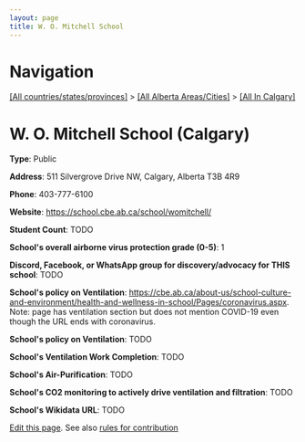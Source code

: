 ```yaml
---
layout: page
title: W. O. Mitchell School
---
```

# Navigation

[[All countries/states/provinces]](../../..) > [[All Alberta Areas/Cities]](../..) > [[All In Calgary]](..)

# W. O. Mitchell School (Calgary)

**Type**: Public

**Address**: 511 Silvergrove Drive NW, Calgary, Alberta T3B 4R9

**Phone**: 403-777-6100

**Website**: <https://school.cbe.ab.ca/school/womitchell/>

**Student Count**: TODO

**School's overall airborne virus protection grade (0-5)**: 1

**Discord, Facebook, or WhatsApp group for discovery/advocacy for THIS school**: TODO

**School's policy on Ventilation**: <https://cbe.ab.ca/about-us/school-culture-and-environment/health-and-wellness-in-school/Pages/coronavirus.aspx>. Note: page has ventilation section but does not mention COVID-19 even though the URL ends with coronavirus.

**School's policy on Ventilation**: TODO

**School's Ventilation Work Completion**: TODO

**School's Air-Purification**: TODO

**School's CO2 monitoring to actively drive ventilation and filtration**: TODO

**School's Wikidata URL**: TODO


[Edit this page](https://github.com/ventilate-schools/AB/edit/main/./Calgary/W._O._Mitchell_School.md). See also [rules for contribution](../../../contribution-rules/)